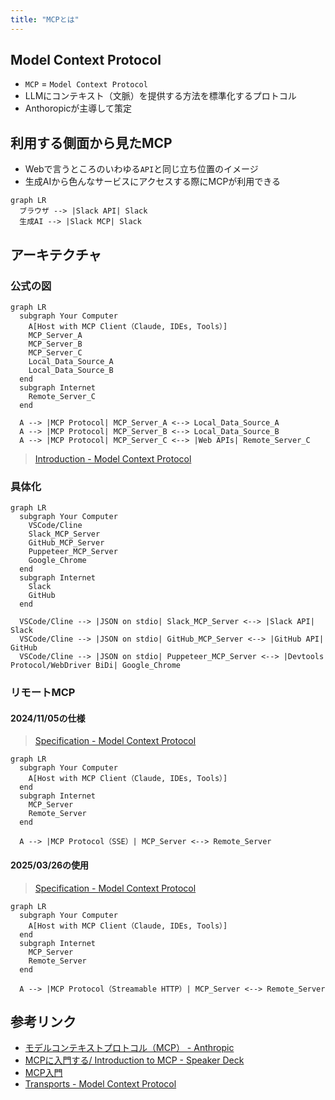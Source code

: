 ```yaml
---
title: "MCPとは"
---
```


## Model Context Protocol

- `MCP` = `Model Context Protocol`
- LLMにコンテキスト（文脈）を提供する方法を標準化するプロトコル
- Anthoropicが主導して策定

## 利用する側面から見たMCP

- Webで言うところのいわゆる`API`と同じ立ち位置のイメージ
- 生成AIから色んなサービスにアクセスする際にMCPが利用できる

```mermaid
graph LR
  ブラウザ --> |Slack API| Slack
  生成AI --> |Slack MCP| Slack
```

## アーキテクチャ

### 公式の図

```mermaid
graph LR
  subgraph Your Computer
    A[Host with MCP Client（Claude, IDEs, Tools）]
    MCP_Server_A
    MCP_Server_B
    MCP_Server_C
    Local_Data_Source_A
    Local_Data_Source_B
  end
  subgraph Internet
    Remote_Server_C
  end

  A --> |MCP Protocol| MCP_Server_A <--> Local_Data_Source_A
  A --> |MCP Protocol| MCP_Server_B <--> Local_Data_Source_B
  A --> |MCP Protocol| MCP_Server_C <--> |Web APIs| Remote_Server_C
```

> [Introduction - Model Context Protocol](https://modelcontextprotocol.io/introduction)

### 具体化

```mermaid
graph LR
  subgraph Your Computer
    VSCode/Cline
    Slack_MCP_Server
    GitHub_MCP_Server
    Puppeteer_MCP_Server
    Google_Chrome
  end
  subgraph Internet
    Slack
    GitHub
  end
 
  VSCode/Cline --> |JSON on stdio| Slack_MCP_Server <--> |Slack API| Slack
  VSCode/Cline --> |JSON on stdio| GitHub_MCP_Server <--> |GitHub API| GitHub
  VSCode/Cline --> |JSON on stdio| Puppeteer_MCP_Server <--> |Devtools Protocol/WebDriver BiDi| Google_Chrome
```

### リモートMCP

#### 2024/11/05の仕様

> [Specification - Model Context Protocol](https://modelcontextprotocol.io/specification/2024-11-05)

```mermaid
graph LR
  subgraph Your Computer
    A[Host with MCP Client（Claude, IDEs, Tools）]
  end
  subgraph Internet
    MCP_Server
    Remote_Server
  end

  A --> |MCP Protocol（SSE）| MCP_Server <--> Remote_Server
```

#### 2025/03/26の使用

> [Specification - Model Context Protocol](https://modelcontextprotocol.io/specification/2025-03-26)

```mermaid
graph LR
  subgraph Your Computer
    A[Host with MCP Client（Claude, IDEs, Tools）]
  end
  subgraph Internet
    MCP_Server
    Remote_Server
  end

  A --> |MCP Protocol（Streamable HTTP）| MCP_Server <--> Remote_Server
```

## 参考リンク

- [モデルコンテキストプロトコル（MCP） - Anthropic](https://docs.anthropic.com/ja/docs/agents-and-tools/mcp)
- [MCPに入門する/ Introduction to MCP - Speaker Deck](https://speakerdeck.com/shuntaka/introduction-to-mcp)
- [MCP入門](https://zenn.dev/mkj/articles/0ed4d02ef3439c)
- [Transports - Model Context Protocol](https://modelcontextprotocol.io/specification/2025-03-26/basic/transports)
